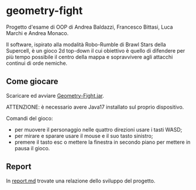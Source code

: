 # geometry-fight
Progetto d'esame di OOP di Andrea Baldazzi, Francesco Bittasi, Luca Marchi e Andrea Monaco.

Il software, ispirato alla modalità Robo-Rumble di Brawl Stars della Supercell, è un gioco 2d top-down il cui obiettivo è quello di difendere per più tempo possibile il centro della mappa e sopravvivere agli attacchi continui di orde nemiche.

## Come giocare
Scaricare ed avviare [Geometry-Fight.jar](https://github.com/frabitta/OOP23-gfight/blob/main/Geometry-Fight.jar).

ATTENZIONE: è necessario avere Java17 installato sul proprio dispositivo.

Comandi del gioco:
  - per muovere il personaggio nelle quattro direzioni usare i tasti WASD;
  - per mirare e sparare usare il mouse e il suo tasto sinistro;
  - premere il tasto esc o mettere la finestra in secondo piano per mettere in pausa il gioco.

## Report
In [report.md](https://github.com/frabitta/OOP23-gfight/blob/main/report.md) trovate una relazione dello sviluppo del progetto.
